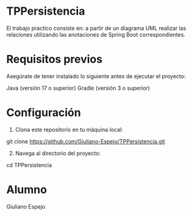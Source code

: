 # TPPersistencia
El trabajo practico consiste en: a partir de un diagrama UML realizar las relaciones utilizando las anotaciones de Spring Boot correspondientes.

# Requisitos previos

Asegúrate de tener instalado lo siguiente antes de ejecutar el proyecto:

Java (versión 17 o superior)
Gradle (versión 3 o superior)

# Configuración

1. Clona este repositorio en tu máquina local:

git clone https://github.com/Giuliano-Espejo/TPPersistencia.git

2. Navega al directorio del proyecto:

cd TPPersistencia

# Alumno

Giuliano Espejo
